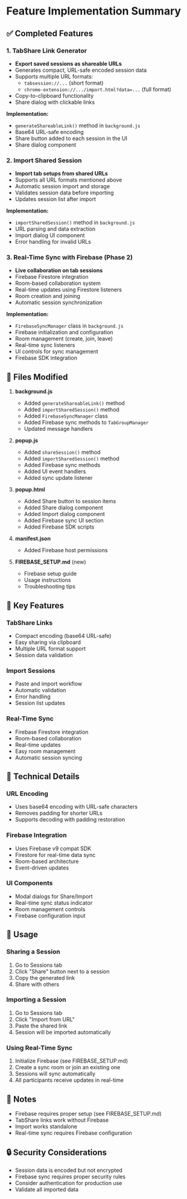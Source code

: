 # Feature Implementation Summary

## ✅ Completed Features

### 1. TabShare Link Generator
- **Export saved sessions as shareable URLs**
- Generates compact, URL-safe encoded session data
- Supports multiple URL formats:
  - `tabsession://...` (short format)
  - `chrome-extension://.../import.html?data=...` (full format)
- Copy-to-clipboard functionality
- Share dialog with clickable links

**Implementation:**
- `generateShareableLink()` method in `background.js`
- Base64 URL-safe encoding
- Share button added to each session in the UI
- Share dialog component

### 2. Import Shared Session
- **Import tab setups from shared URLs**
- Supports all URL formats mentioned above
- Automatic session import and storage
- Validates session data before importing
- Updates session list after import

**Implementation:**
- `importSharedSession()` method in `background.js`
- URL parsing and data extraction
- Import dialog UI component
- Error handling for invalid URLs

### 3. Real-Time Sync with Firebase (Phase 2)
- **Live collaboration on tab sessions**
- Firebase Firestore integration
- Room-based collaboration system
- Real-time updates using Firestore listeners
- Room creation and joining
- Automatic session synchronization

**Implementation:**
- `FirebaseSyncManager` class in `background.js`
- Firebase initialization and configuration
- Room management (create, join, leave)
- Real-time sync listeners
- UI controls for sync management
- Firebase SDK integration

## 📁 Files Modified

1. **background.js**
   - Added `generateShareableLink()` method
   - Added `importSharedSession()` method
   - Added `FirebaseSyncManager` class
   - Added Firebase sync methods to `TabGroupManager`
   - Updated message handlers

2. **popup.js**
   - Added `shareSession()` method
   - Added `importSharedSession()` method
   - Added Firebase sync methods
   - Added UI event handlers
   - Added sync update listener

3. **popup.html**
   - Added Share button to session items
   - Added Share dialog component
   - Added Import dialog component
   - Added Firebase sync UI section
   - Added Firebase SDK scripts

4. **manifest.json**
   - Added Firebase host permissions

5. **FIREBASE_SETUP.md** (new)
   - Firebase setup guide
   - Usage instructions
   - Troubleshooting tips

## 🎯 Key Features

### TabShare Links
- Compact encoding (base64 URL-safe)
- Easy sharing via clipboard
- Multiple URL format support
- Session data validation

### Import Sessions
- Paste and import workflow
- Automatic validation
- Error handling
- Session list updates

### Real-Time Sync
- Firebase Firestore integration
- Room-based collaboration
- Real-time updates
- Easy room management
- Automatic session syncing

## 🔧 Technical Details

### URL Encoding
- Uses base64 encoding with URL-safe characters
- Removes padding for shorter URLs
- Supports decoding with padding restoration

### Firebase Integration
- Uses Firebase v9 compat SDK
- Firestore for real-time data sync
- Room-based architecture
- Event-driven updates

### UI Components
- Modal dialogs for Share/Import
- Real-time sync status indicator
- Room management controls
- Firebase configuration input

## 🚀 Usage

### Sharing a Session
1. Go to Sessions tab
2. Click "Share" button next to a session
3. Copy the generated link
4. Share with others

### Importing a Session
1. Go to Sessions tab
2. Click "Import from URL"
3. Paste the shared link
4. Session will be imported automatically

### Using Real-Time Sync
1. Initialize Firebase (see FIREBASE_SETUP.md)
2. Create a sync room or join an existing one
3. Sessions will sync automatically
4. All participants receive updates in real-time

## 📝 Notes

- Firebase requires proper setup (see FIREBASE_SETUP.md)
- TabShare links work without Firebase
- Import works standalone
- Real-time sync requires Firebase configuration

## 🔒 Security Considerations

- Session data is encoded but not encrypted
- Firebase sync requires proper security rules
- Consider authentication for production use
- Validate all imported data


